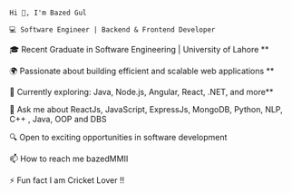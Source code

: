                                                                                                   Hi 👋, I'm Bazed Gul
                                                                                  💻 Software Engineer | Backend & Frontend Developer

                                                                                  
🎓 Recent Graduate in Software Engineering | University of Lahore **

🌍 Passionate about building efficient and scalable web applications **

🚀 Currently exploring: Java, Node.js, Angular, React, .NET, and more**

💬 Ask me about ReactJs, JavaScript, ExpressJs, MongoDB, Python, NLP, C++ , Java, OOP and DBS

🔍 Open to exciting opportunities in software development

📫 How to reach me bazedMMII

⚡ Fun fact I am Cricket Lover !!

<!---
bazedgul1/bazedgul1 is a ✨ special ✨ repository because its `README.md` (this file) appears on your GitHub profile.
You can click the Preview link to take a look at your changes.
--->
